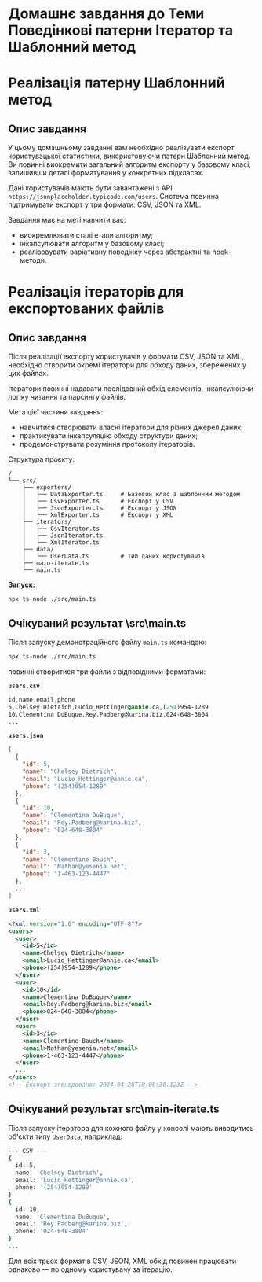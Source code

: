 # Домашнє завдання до Теми Поведінкові патерни Ітератор та Шаблонний метод

# Реалізація патерну Шаблонний метод

## Опис завдання

У цьому домашньому завданні вам необхідно реалізувати експорт користувацької статистики, використовуючи патерн Шаблонний метод. Ви повинні виокремити загальний алгоритм експорту у базовому класі, залишивши деталі форматування у конкретних підкласах.

Дані користувачів мають бути завантажені з API `https://jsonplaceholder.typicode.com/users`. Система повинна підтримувати експорт у три формати: CSV, JSON та XML.

Завдання має на меті навчити вас:

- виокремлювати сталі етапи алгоритму;
- інкапсулювати алгоритм у базовому класі;
- реалізовувати варіативну поведінку через абстрактні та hook-методи.

# Реалізація ітераторів для експортованих файлів

## Опис завдання

Після реалізації експорту користувачів у формати CSV, JSON та XML, необхідно створити окремі ітератори для обходу даних, збережених у цих файлах.

Ітератори повинні надавати послідовний обхід елементів, інкапсулюючи логіку читання та парсингу файлів.

Мета цієї частини завдання:

- навчитися створювати власні ітератори для різних джерел даних;
- практикувати інкапсуляцію обходу структури даних;
- продемонструвати розуміння протоколу ітераторів.

Структура проєкту:

```
/
└── src/
    ├── exporters/
    │   ├── DataExporter.ts     # Базовий клас з шаблонним методом
    │   ├── CsvExporter.ts      # Експорт у CSV
    │   ├── JsonExporter.ts     # Експорт у JSON
    │   └── XmlExporter.ts      # Експорт у XML
    ├── iterators/
    │   ├── CsvIterator.ts
    │   ├── JsonIterator.ts
    │   └── XmlIterator.ts
    ├── data/
    │   └── UserData.ts         # Тип даних користувачів
    ├── main-iterate.ts
    └── main.ts
```

**Запуск:**

```
npx ts-node ./src/main.ts
```

## Очікуваний результат \src\main.ts

Після запуску демонстраційного файлу `main.ts` командою:

```bash
npx ts-node ./src/main.ts
```

повинні створитися три файли з відповідними форматами:

**`users.csv`**

```css
id,name,email,phone
5,Chelsey Dietrich,Lucio_Hettinger@annie.ca,(254)954-1289
10,Clementina DuBuque,Rey.Padberg@karina.biz,024-648-3804
...
```

**`users.json`**

```json
[
  {
    "id": 5,
    "name": "Chelsey Dietrich",
    "email": "Lucio_Hettinger@annie.ca",
    "phone": "(254)954-1289"
  },
  {
    "id": 10,
    "name": "Clementina DuBuque",
    "email": "Rey.Padberg@karina.biz",
    "phone": "024-648-3804"
  },
  {
    "id": 3,
    "name": "Clementine Bauch",
    "email": "Nathan@yesenia.net",
    "phone": "1-463-123-4447"
  },
  ...
]
```

**`users.xml`**

```xml
<?xml version="1.0" encoding="UTF-8"?>
<users>
  <user>
    <id>5</id>
    <name>Chelsey Dietrich</name>
    <email>Lucio_Hettinger@annie.ca</email>
    <phone>(254)954-1289</phone>
  </user>
  <user>
    <id>10</id>
    <name>Clementina DuBuque</name>
    <email>Rey.Padberg@karina.biz</email>
    <phone>024-648-3804</phone>
  </user>
  <user>
    <id>3</id>
    <name>Clementine Bauch</name>
    <email>Nathan@yesenia.net</email>
    <phone>1-463-123-4447</phone>
  </user>
  ...
</users>
<!-- Експорт згенеровано: 2024-04-28T18:00:30.123Z -->
```

## Очікуваний результат src\main-iterate.ts

Після запуску ітератора для кожного файлу у консолі мають виводитись об'єкти типу `UserData`, наприклад:

```bash
--- CSV ---
{
  id: 5,
  name: 'Chelsey Dietrich',
  email: 'Lucio_Hettinger@annie.ca',
  phone: '(254)954-1289'
}
{
  id: 10,
  name: 'Clementina DuBuque',
  email: 'Rey.Padberg@karina.biz',
  phone: '024-648-3804'
}
...
```

Для всіх трьох форматів CSV, JSON, XML обхід повинен працювати однаково — по одному користувачу за ітерацію.
